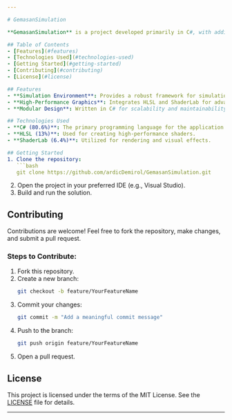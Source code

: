 ```yaml
---

# GemasanSimulation

**GemasanSimulation** is a project developed primarily in C#, with additional components in HLSL and ShaderLab. This repository aims to provide a simulation environment, potentially featuring graphical and computational elements.

## Table of Contents
- [Features](#features)
- [Technologies Used](#technologies-used)
- [Getting Started](#getting-started)
- [Contributing](#contributing)
- [License](#license)

## Features
- **Simulation Environment**: Provides a robust framework for simulation tasks.
- **High-Performance Graphics**: Integrates HLSL and ShaderLab for advanced visual effects.
- **Modular Design**: Written in C# for scalability and maintainability.

## Technologies Used
- **C# (80.6%)**: The primary programming language for the application logic.
- **HLSL (13%)**: Used for creating high-performance shaders.
- **ShaderLab (6.4%)**: Utilized for rendering and visual effects.

## Getting Started
1. Clone the repository:
   ```bash
   git clone https://github.com/ardicDemirol/GemasanSimulation.git
   ```
2. Open the project in your preferred IDE (e.g., Visual Studio).
3. Build and run the solution.

## Contributing
Contributions are welcome! Feel free to fork the repository, make changes, and submit a pull request.

### Steps to Contribute:
1. Fork this repository.
2. Create a new branch:
   ```bash
   git checkout -b feature/YourFeatureName
   ```
3. Commit your changes:
   ```bash
   git commit -m "Add a meaningful commit message"
   ```
4. Push to the branch:
   ```bash
   git push origin feature/YourFeatureName
   ```
5. Open a pull request.

## License
This project is licensed under the terms of the MIT License. See the [LICENSE](LICENSE) file for details.

---
```

